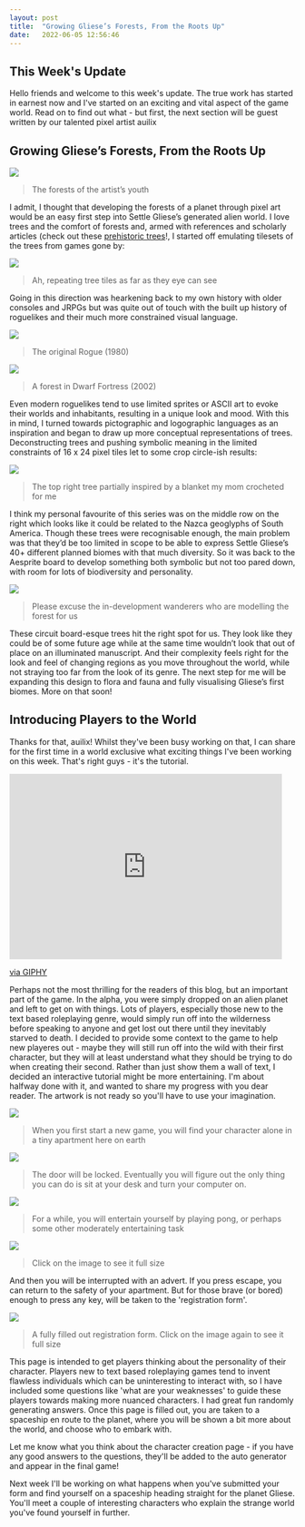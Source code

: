 ```yaml
---
layout: post
title:  "Growing Gliese’s Forests, From the Roots Up"
date:   2022-06-05 12:56:46
---
```


## This Week's Update

Hello friends and welcome to this week's update. The true work has started in earnest now and I've started on an exciting and vital aspect of the game world. Read on to find out what - but first, the next section will be guest written by our talented pixel artist auilix

## Growing Gliese’s Forests, From the Roots Up

<img src="/images/early-pixel-art.png" />

> The forests of the artist’s youth

I admit, I thought that developing the forests of a planet through pixel art would be an easy first step into Settle Gliese’s generated alien world. I love trees and the comfort of forests and, armed with references and scholarly articles (check out these [prehistoric trees](https://www.indefenseofplants.com/blog/2017/10/31/the-first-trees-ripped-themselves-apart-to-grow)!, I started off emulating tilesets of the trees from games gone by:

<img src="/images/side-view.png" />

> Ah, repeating tree tiles as far as they eye can see

Going in this direction was hearkening back to my own history with older consoles and JRPGs but was quite out of touch with the built up history of roguelikes and their much more constrained visual language. 

<img src="/images/roguelike.png" />

> The original Rogue (1980)

<img src="/images/dwarf-fortress.png" />

> A forest in Dwarf Fortress (2002)

Even modern roguelikes tend to use limited sprites or ASCII art to evoke their worlds and inhabitants, resulting in a unique look and mood. With this in mind, I turned towards pictographic and logographic languages as an inspiration and began to draw up more conceptual representations of trees. Deconstructing trees and pushing symbolic meaning in the limited constraints of 16 x 24 pixel tiles let to some crop circle-ish results:

<img src="/images/iconic.png" />

> The top right tree partially inspired by a blanket my mom crocheted for me

I think my personal favourite of this series was on the middle row on the right which looks like it could be related to the Nazca geoglyphs of South America. Though these trees were recognisable enough, the main problem was that they’d be too limited in scope to be able to express Settle Gliese’s 40+ different planned biomes with that much diversity. So it was back to the Aesprite board to develop something both symbolic but not too pared down, with room for lots of biodiversity and personality. 

<img src="/images/final.png" />

> Please excuse the in-development wanderers who are modelling the forest for us

These circuit board-esque trees hit the right spot for us. They look like they could be of some future age while at the same time wouldn’t look that out of place on an illuminated manuscript. And their complexity feels right for the look and feel of changing regions as you move throughout the world, while not straying too far from the look of its genre. The next step for me will be expanding this design to flora and fauna and fully visualising Gliese’s first biomes. More on that soon! 

## Introducing Players to the World

Thanks for that, auilix! Whilst they've been busy working on that, I can share for the first time in a world exclusive what exciting things I've been working on this week. That's right guys - it's the tutorial.

<iframe src="https://giphy.com/embed/nbNWgtnMgIYpUSy3e9" width="480" height="327" frameBorder="0" class="giphy-embed" allowFullScreen></iframe><p><a href="https://giphy.com/gifs/fallontonight-jimmy-fallon-tonight-show-nbNWgtnMgIYpUSy3e9">via GIPHY</a></p>

Perhaps not the most thrilling for the readers of this blog, but an important part of the game. In the alpha, you were simply dropped on an alien planet and left to get on with things. Lots of players, especially those new to the text based roleplaying genre, would simply run off into the wilderness before speaking to anyone and get lost out there until they inevitably starved to death. I decided to provide some context to the game to help new playeres out - maybe they will still run off into the wild with their first character, but they will at least understand what they should be trying to do when creating their second. Rather than just show them a wall of text, I decided an interactive tutorial might be more entertaining. I'm about halfway done with it, and wanted to share my progress with you dear reader. The artwork is not ready so you'll have to use your imagination.

<img src="/images/startup.png" />

> When you first start a new game, you will find your character alone in a tiny apartment here on earth

<img src="/images/startup.png" />

> The door will be locked. Eventually you will figure out the only thing you can do is sit at your desk and turn your computer on.

<img src="/images/pong.jpg" />

> For a while, you will entertain yourself by playing pong, or perhaps some other moderately entertaining task

[<img src="/images/informatic.gif"/>](/images/informatic.gif)

> Click on the image to see it full size

And then you will be interrupted with an advert. If you press escape, you can return to the safety of your apartment. But for those brave (or bored) enough to press any key, will be taken to the 'registration form'. 

[<img src="/images/registration.gif"/>](/images/registration.gif)

> A fully filled out registration form. Click on the image again to see it full size

This page is intended to get players thinking about the personality of their character. Players new to text based roleplaying games tend to invent flawless individuals which can be uninteresting to interact with, so I have included some questions like 'what are your weaknesses' to guide these players towards making more nuanced characters. I had great fun randomly generating answers. Once this page is filled out, you are taken to a spaceship en route to the planet, where you will be shown a bit more about the world, and choose who to embark with.

Let me know what you think about the character creation page - if you have any good answers to the questions, they'll be added to the auto generator and appear in the final game!

Next week I'll be working on what happens when you've submitted your form and find yourself on a spaceship heading straight for the planet Gliese. You'll meet a couple of interesting characters who explain the strange world you've found yourself in further.